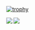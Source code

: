 

[![trophy](https://github-profile-trophy.vercel.app/?username=hideaki10)](https://github.com/ryo-ma/github-profile-trophy)



<a href="https://github.com/anuraghazra/github-readme-stats">
  <img align="left" src="https://github-readme-stats.vercel.app/api?username=hideaki10&bg_color=30,e96443,904e95&title_color=fff&text_color=fff" />
</a>
<a href="https://github.com/anuraghazra/github-readme-stats">
  <img align="left" src="https://github-readme-stats.vercel.app/api/top-langs/?username=hideaki10&bg_color=30,e96443,904e95&title_color=fff&text_color=fff" />
</a>

